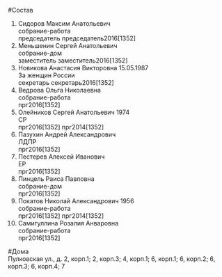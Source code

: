 #Состав  
1. Сидоров Максим Анатольевич  
    собрание-работа  
    председатель председатель2016[1352]  
2. Меньшенин Сергей Анатольевич  
    собрание-дом  
    заместитель заместитель2016[1352]  
3. Новикова Анастасия Викторовна 15.05.1987  
    За женщин России  
    секретарь секретарь2016[1352]  
4. Ведрова Ольга Николаевна  
    собрание-работа  
    прг2016[1352]  
5. Олейников Сергей Анатольевич 1974  
    СР  
    прг2016[1352] прг2014[1352]  
6. Пазухин Андрей Александрович  
    ЛДПР  
    прг2016[1352]  
7. Пестерев Алексей Иванович  
    ЕР  
    прг2016[1352]  
8. Пинцель Раиса Павловна  
    собрание-дом  
    прг2016[1352]  
9. Покатов Николай Александрович 1956  
    собрание-работа  
    прг2016[1352] прг2014[1352]  
10. Самигуллина Розалия Анваровна  
    собрание-работа  
    прг2016[1352]  
  
#Дома  
Пулковская ул., д. 2, корп.1; 2, корп.З; 4, корп.1; 6, корп.1; 6, корп.2; 6, корп.З; 6, корп.4; 7  
  
